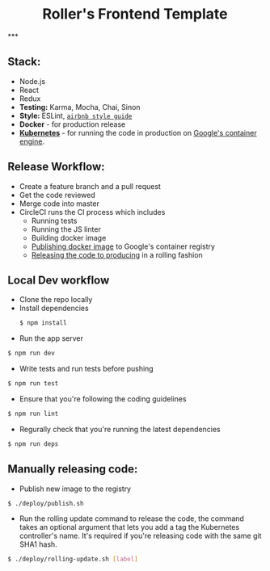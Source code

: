 <h1 style="text-align:center;">Roller's Frontend Template</h1>
***

## Stack:
- Node.js
- React
- Redux
- **Testing:** Karma, Mocha, Chai, Sinon
- **Style:** ESLint, [`airbnb style guide`](https://github.com/airbnb/javascript)
- **Docker** - for production release
- **[Kubernetes](http://kubernetes.io/)** - for running the code in production on [Google's container engine](https://cloud.google.com/container-engine/).

## Release Workflow:
- Create a feature branch and a pull request
- Get the code reviewed
- Merge code into master
- CircleCI runs the CI process which includes
  - Running tests
  - Running the JS linter
  - Building docker image
  - [Publishing docker image](deploy/publish.sh) to Google's container registry
  - [Releasing the code to producing](deploy/rolling-update.sh) in a rolling fashion
  
## Local Dev workflow
- Clone the repo locally
- Install dependencies
  ```bash
  $ npm install
  ```
- Run the app server
```bash
$ npm run dev
```
- Write tests and run tests before pushing
```bash
$ npm run test
```
- Ensure that you're following the coding guidelines
```bash
$ npm run lint
```

- Regurally check that you're running the latest dependencies
```bash
$ npm run deps
```

## Manually releasing code:
- Publish new image to the registry
```bash
$ ./deploy/publish.sh
```

- Run the rolling update command to release the code, the command takes
an optional argument that lets you add a tag the Kubernetes controller's name. It's required if you're releasing code with the same git SHA1 hash.
```bash
$ ./deploy/rolling-update.sh [label]
```
